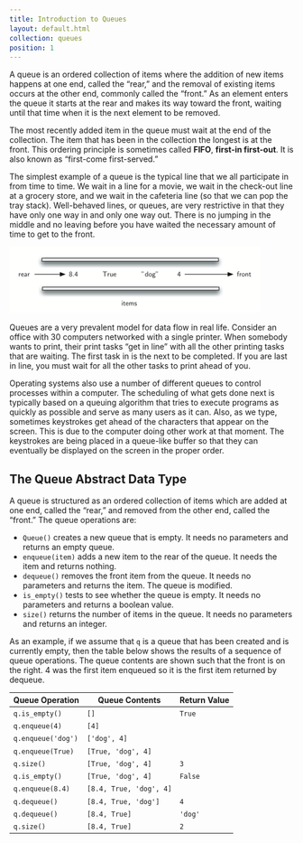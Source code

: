 ```yaml
---
title: Introduction to Queues
layout: default.html
collection: queues
position: 1
---
```


A queue is an ordered collection of items where the addition of new
items happens at one end, called the “rear,” and the removal of existing
items occurs at the other end, commonly called the “front.” As an
element enters the queue it starts at the rear and makes its way toward
the front, waiting until that time when it is the next element to be
removed.

The most recently added item in the queue must wait at the end of the
collection. The item that has been in the collection the longest is at
the front. This ordering principle is sometimes called **FIFO**,
**first-in first-out**. It is also known as “first-come first-served.”

The simplest example of a queue is the typical line that we all
participate in from time to time. We wait in a line for a movie, we wait
in the check-out line at a grocery store, and we wait in the cafeteria
line (so that we can pop the tray stack). Well-behaved lines, or queues,
are very restrictive in that they have only one way in and only one way
out. There is no jumping in the middle and no leaving before you have
waited the necessary amount of time to get to the front.

![A queue of Python data objects](figures/basic-queue.png)

Queues are a very prevalent model for data flow in real life. Consider
an office with 30 computers networked with a single printer. When
somebody wants to print, their print tasks “get in line” with all the
other printing tasks that are waiting. The first task in is the next to
be completed. If you are last in line, you must wait for all the other
tasks to print ahead of you.

Operating systems also use a number of different queues to control
processes within a computer. The scheduling of what gets done next is
typically based on a queuing algorithm that tries to execute programs as
quickly as possible and serve as many users as it can. Also, as we type,
sometimes keystrokes get ahead of the characters that appear on the
screen. This is due to the computer doing other work at that moment. The
keystrokes are being placed in a queue-like buffer so that they can
eventually be displayed on the screen in the proper order.

The Queue Abstract Data Type
---

A queue is structured  as an ordered collection of items which are added
at one end, called the “rear,” and removed from the other end, called
the “front.” The queue operations are:

-   `Queue()` creates a new queue that is empty. It needs no parameters
    and returns an empty queue.
-   `enqueue(item)` adds a new item to the rear of the queue. It needs
    the item and returns nothing.
-   `dequeue()` removes the front item from the queue. It needs no
    parameters and returns the item. The queue is modified.
-   `is_empty()` tests to see whether the queue is empty. It needs no
    parameters and returns a boolean value.
-   `size()` returns the number of items in the queue. It needs no
    parameters and returns an integer.

As an example, if we assume that `q` is a queue that has been created
and is currently empty, then the table below shows
the results of a sequence of queue operations. The queue contents are
shown such that the front is on the right. 4 was the first item enqueued
so it is the first item returned by dequeue.

Queue Operation | Queue Contents | Return Value
--- | --- | ---
`q.is_empty()` | `[]` | `True`
`q.enqueue(4)` |    `[4]` |
`q.enqueue('dog')` |    `['dog', 4]` |
`q.enqueue(True)` | `[True, 'dog', 4]` |
`q.size()` |    `[True, 'dog', 4]` | `3`
`q.is_empty()` | `[True, 'dog', 4]` | `False`
`q.enqueue(8.4)` |  `[8.4, True, 'dog', 4]` |
`q.dequeue()` | `[8.4, True, 'dog']`  |  `4`
`q.dequeue()` | `[8.4, True]` | `'dog'`
`q.size()` |    `[8.4, True]` | `2`
